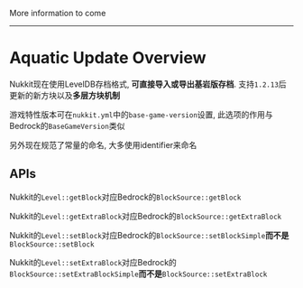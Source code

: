 More information to come

---

# Aquatic Update Overview

Nukkit现在使用LevelDB存档格式, **可直接导入或导出基岩版存档**. 支持`1.2.13`后更新的新方块以及**多层方块机制**

游戏特性版本可在`nukkit.yml`中的`base-game-version`设置, 此选项的作用与Bedrock的`BaseGameVersion`类似

另外现在规范了常量的命名, 大多使用identifier来命名

## APIs

Nukkit的`Level::getBlock`对应Bedrock的`BlockSource::getBlock`

Nukkit的`Level::getExtraBlock`对应Bedrock的`BlockSource::getExtraBlock`

Nukkit的`Level::setBlock`对应Bedrock的`BlockSource::setBlockSimple`**而不是**`BlockSource::setBlock`

Nukkit的`Level::setExtraBlock`对应Bedrock的`BlockSource::setExtraBlockSimple`**而不是**`BlockSource::setExtraBlock`

